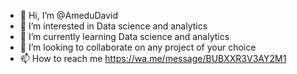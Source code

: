 - 👋 Hi, I’m @AmeduDavid
- 👀 I’m interested in Data science and analytics
- 🌱 I’m currently learning Data science and analytics
- 💞️ I’m looking to collaborate on any project of your choice
- 📫 How to reach me https://wa.me/message/BUBXXR3V3AY2M1

<!---
AmeduDavid/AmeduDavid is a ✨ special ✨ repository because its `README.md` (this file) appears on your GitHub profile.
You can click the Preview link to take a look at your changes.
--->
